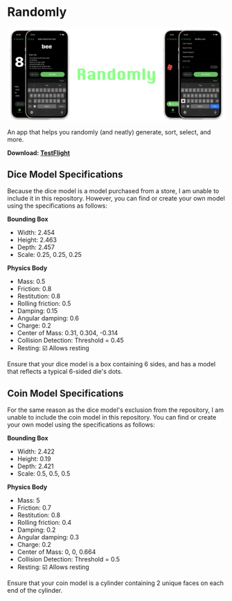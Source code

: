 # Randomly

![Banner image depicting the Randomly app showing various features.](github/banner.png?raw=true "Randomly")

An app that helps you randomly (and neatly) generate, sort, select, and more.

**Download: [TestFlight](https://testflight.apple.com/join/8pl62KIO)**

## Dice Model Specifications

Because the dice model is a model purchased from a store, I am unable to include it in this repository.
However, you can find or create your own model using the specifications as follows:

**Bounding Box**
- Width: 2.454
- Height: 2.463
- Depth: 2.457
- Scale: 0.25, 0.25, 0.25

**Physics Body**
- Mass: 0.5
- Friction: 0.8
- Restitution: 0.8
- Rolling friction: 0.5
- Damping: 0.15
- Angular damping: 0.6
- Charge: 0.2
- Center of Mass: 0.31, 0.304, -0.314
- Collision Detection: Threshold = 0.45
- Resting: ☑️ Allows resting

Ensure that your dice model is a box containing 6 sides, and has a model that reflects a typical 6-sided die's dots.

## Coin Model Specifications

For the same reason as the dice model's exclusion from the repository, I am unable to include the coin model in this repository.
You can find or create your own model using the specifications as follows:

**Bounding Box**
- Width: 2.422
- Height: 0.19
- Depth: 2.421
- Scale: 0.5, 0.5, 0.5

**Physics Body**
- Mass: 5
- Friction: 0.7
- Restitution: 0.8
- Rolling friction: 0.4
- Damping: 0.2
- Angular damping: 0.3
- Charge: 0.2
- Center of Mass: 0, 0, 0.664
- Collision Detection: Threshold = 0.5
- Resting: ☑️ Allows resting

Ensure that your coin model is a cylinder containing 2 unique faces on each end of the cylinder.

